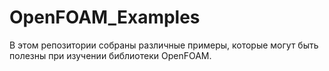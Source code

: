 # OpenFOAM_Examples
В этом репозитории собраны различные примеры, которые могут быть полезны при изучении библиотеки OpenFOAM.
